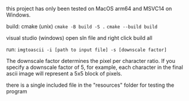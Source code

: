this project has only been tested on MacOS arm64 and MSVC14 on Windows.

build:
cmake (unix)
`cmake -B build -S .`
`cmake --build build`

visual studio (windows)
open sln file and right click build all

run:
`imgtoascii -i [path to input file] -s [downscale factor]`

The downscale factor determines the pixel per character ratio. If you specify a downscale factor of 5, for example, each character in the final ascii image will represent a 5x5 block of pixels.

there is a single included file in the "resources" folder for testing the program

